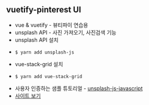 ## vuetify-pinterest UI

- vue & vuetify - 뷰티파이 연습용
- unsplash API - 사진 가져오기, 사진검색 기능
- unsplash API 설치
-     $ yarn add unsplash-js
- vue-stack-grid 설치
-     $ yarn add vue-stack-grid
- 사용자 인증하는 샘플 튜토리얼 - [unsplash-js-javascript](https://stackblitz.com/edit/unsplash-js-javascript?file=src/index.js)
- [사이트 보기](https://harimbu.github.io/vuetify-pinterest/)
